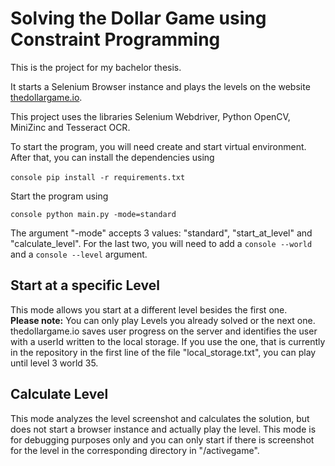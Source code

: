 # Solving the Dollar Game using Constraint Programming

This is the project for my bachelor thesis. 

It starts a Selenium Browser instance and plays the levels on the website <a href="thedollargame.io">thedollargame.io</a>. 

This project uses the libraries Selenium Webdriver, Python OpenCV, MiniZinc and Tesseract OCR.

To start the program, you will need create and start virtual environment. After that, you can install the dependencies using <br><br>
```console pip install -r requirements.txt ``` 

Start the program using 

```console python main.py -mode=standard ```


The argument "-mode" accepts 3 values: "standard", "start_at_level" and "calculate_level". 
For the last two, you will need to add a ```console --world``` and a ```console --level``` argument. 

<h2>Start at a specific Level </h2>
This mode allows you start at a different level besides the first one. <br>
<b>Please note:</b> You can only play Levels you already solved or the next one. thedollargame.io saves user progress on the server and identifies the user with a userId written to the local storage. 
If you use the one, that is currently in the repository in the first line of the file "local_storage.txt", you can play until level 3 world 35. 

<h2> Calculate Level </h2>
This mode analyzes the level screenshot and calculates the solution, but does not start a browser instance and actually play the level. 
This mode is for debugging purposes only and you can only start if there is screenshot for the level in the corresponding directory in "/activegame".
